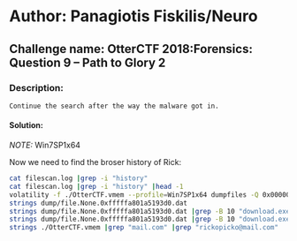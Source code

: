 # Author: Panagiotis Fiskilis/Neuro #

## Challenge name: OtterCTF 2018:Forensics: Question 9 – Path to Glory 2 ##

### Description: ###

```
Continue the search after the way the malware got in.
```

#### Solution: ####

<i>NOTE:</i> Win7SP1x64

Now we need to find the broser history of Rick:

```bash
cat filescan.log |grep -i "history"
cat filescan.log |grep -i "history" |head -1
volatility -f ./OtterCTF.vmem --profile=Win7SP1x64 dumpfiles -Q 0x000000007d45dcc0 -D dump
strings dump/file.None.0xfffffa801a5193d0.dat
strings dump/file.None.0xfffffa801a5193d0.dat |grep -B 10 "download.exe.torrent"
strings dump/file.None.0xfffffa801a5193d0.dat |grep -B 10 "download.exe.torrent" |grep "mail.com" #Found email rickopicko@mail.com
strings ./OtterCTF.vmem |grep "mail.com" |grep "rickopicko@mail.com"
```
